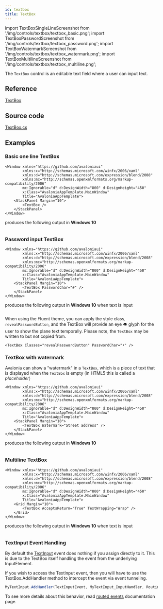 ```yaml
---
id: textbox
title: TextBox
---
```


import TextBoxSingleLineScreenshot from '/img/controls/textbox/textbox_basic.png';
import TextBoxPasswordScreenshot from '/img/controls/textbox/textbox_password.png';
import TextBoxWatermarkScreenshot from '/img/controls/textbox/textbox_watermark.png';
import TextBoxMultilineScreenshot from '/img/controls/textbox/textbox_multiline.png';

The `TextBox` control is an editable text field where a user can input text.

## Reference

[TextBox](http://reference.avaloniaui.net/api/Avalonia.Controls/TextBox/)

## Source code

[TextBox.cs](https://github.com/AvaloniaUI/Avalonia/blob/master/src/Avalonia.Controls/TextBox.cs)

## Examples

### Basic one line TextBox

```markup
<Window xmlns="https://github.com/avaloniaui"
        xmlns:x="http://schemas.microsoft.com/winfx/2006/xaml"
        xmlns:d="http://schemas.microsoft.com/expression/blend/2008"
        xmlns:mc="http://schemas.openxmlformats.org/markup-compatibility/2006"
        mc:Ignorable="d" d:DesignWidth="800" d:DesignHeight="450"
        x:Class="AvaloniaAppTemplate.MainWindow"
        Title="AvaloniaAppTemplate">
    <StackPanel Margin="10">
        <TextBox />
    </StackPanel>
</Window>
```

produces the following output in **Windows 10**

<img className="center" src={TextBoxSingleLineScreenshot} alt="" />

### Password input TextBox

```markup
<Window xmlns="https://github.com/avaloniaui"
        xmlns:x="http://schemas.microsoft.com/winfx/2006/xaml"
        xmlns:d="http://schemas.microsoft.com/expression/blend/2008"
        xmlns:mc="http://schemas.openxmlformats.org/markup-compatibility/2006"
        mc:Ignorable="d" d:DesignWidth="800" d:DesignHeight="450"
        x:Class="AvaloniaAppTemplate.MainWindow"
        Title="AvaloniaAppTemplate">
    <StackPanel Margin="10">
        <TextBox PasswordChar="#" />
    </StackPanel>
</Window>
```

produces the following output in **Windows 10** when text is input

<img className="center" src={TextBoxPasswordScreenshot} alt="" />

When using the Fluent theme, you can apply the style class, `revealPasswordButton`, and the TextBox will provide an eye 👁 glyph for the user to show the plane text temporally. Please note, the `TextBox` may be written to but not copied from.

```markup
<TextBox Classes="revealPasswordButton" PasswordChar="•" />
```

### TextBox with watermark

Avalonia can show a "watermark" in a `TextBox`, which is a piece of text that is displayed when the `TextBox` is empty \(in HTML5 this is called a _placeholder_\)

```markup
<Window xmlns="https://github.com/avaloniaui"
        xmlns:x="http://schemas.microsoft.com/winfx/2006/xaml"
        xmlns:d="http://schemas.microsoft.com/expression/blend/2008"
        xmlns:mc="http://schemas.openxmlformats.org/markup-compatibility/2006"
        mc:Ignorable="d" d:DesignWidth="800" d:DesignHeight="450"
        x:Class="AvaloniaAppTemplate.MainWindow"
        Title="AvaloniaAppTemplate">
    <StackPanel Margin="10">
        <TextBox Watermark="Street address" />
    </StackPanel>
</Window>
```

produces the following output in **Windows 10**

<img className="center" src={TextBoxWatermarkScreenshot} alt="" />

### Multiline TextBox

```markup
<Window xmlns="https://github.com/avaloniaui"
        xmlns:x="http://schemas.microsoft.com/winfx/2006/xaml"
        xmlns:d="http://schemas.microsoft.com/expression/blend/2008"
        xmlns:mc="http://schemas.openxmlformats.org/markup-compatibility/2006"
        mc:Ignorable="d" d:DesignWidth="800" d:DesignHeight="450"
        x:Class="AvaloniaAppTemplate.MainWindow"
        Title="AvaloniaAppTemplate">
    <Grid Margin="10">
        <TextBox AcceptsReturn="True" TextWrapping="Wrap" />
    </Grid>
</Window>
```

produces the following output in **Windows 10** when text is input

<img className="center" src={TextBoxMultilineScreenshot} alt="" />

### TextInput Event Handling

By default the [TextInput](http://reference.avaloniaui.net/api/Avalonia.Input/InputElement/37F81F6F) event does nothing if you assign directly to it. This is due to the TextBox itself handling the event from the underlying InputElement.

If you wish to access the TextInput event, then you will have to use the TextBox.AddHandler method to intercept the event via event tunneling.

```csharp
MyTextInput.AddHandler(TextInputEvent, MyTextInput_InputHandler, RoutingStrategies.Tunnel);
```

To see more details about this behavior, read [routed events](../input/routed-events.md) documentation page.
